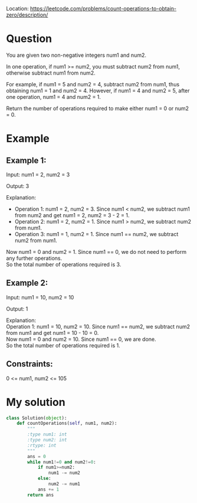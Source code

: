 Location: https://leetcode.com/problems/count-operations-to-obtain-zero/description/
# Question
You are given two non-negative integers num1 and num2.

In one operation, if num1 >= num2, you must subtract num2 from num1, otherwise subtract num1 from num2.

For example, if num1 = 5 and num2 = 4, subtract num2 from num1, thus obtaining num1 = 1 and num2 = 4. However, if num1 = 4 and num2 = 5, after one operation, num1 = 4 and num2 = 1.

Return the number of operations required to make either num1 = 0 or num2 = 0.

 
# Example

## Example 1:

Input: num1 = 2, num2 = 3

Output: 3

Explanation: 
- Operation 1: num1 = 2, num2 = 3. Since num1 < num2, we subtract num1 from num2 and get num1 = 2, num2 = 3 - 2 = 1.
- Operation 2: num1 = 2, num2 = 1. Since num1 > num2, we subtract num2 from num1.
- Operation 3: num1 = 1, num2 = 1. Since num1 == num2, we subtract num2 from num1.
  
Now num1 = 0 and num2 = 1. Since num1 == 0, we do not need to perform any further operations.\
So the total number of operations required is 3.

## Example 2:

Input: num1 = 10, num2 = 10

Output: 1

Explanation:\
Operation 1: num1 = 10, num2 = 10. Since num1 == num2, we subtract num2 from num1 and get num1 = 10 - 10 = 0.\
Now num1 = 0 and num2 = 10. Since num1 == 0, we are done.\
So the total number of operations required is 1.

## Constraints:

0 <= num1, num2 <= 105

# My solution
```python
class Solution(object):
    def countOperations(self, num1, num2):
        """
        :type num1: int
        :type num2: int
        :rtype: int
        """
        ans = 0
        while num1!=0 and num2!=0:
            if num1>=num2:
                num1 -= num2
            else:
                num2 -= num1
            ans += 1
        return ans
```
